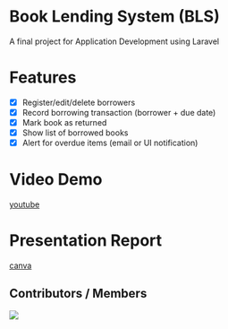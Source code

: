 # Book Lending System (BLS)
A final project for Application Development using Laravel

# Features
- [x] Register/edit/delete borrowers
- [x] Record borrowing transaction (borrower + due date)
- [x] Mark book as returned
- [x] Show list of borrowed books
- [x] Alert for overdue items (email or UI notification)

# Video Demo
[youtube](https://youtu.be/8oly-ojrUFk?si=Io_mJ_h6APQFdRks)

# Presentation Report
[canva](https://www.canva.com/design/DAGozyztQdg/daD8-Mx2ICKq89Hcylx5Pg/edit?utm_content=DAGozyztQdg&utm_campaign=designshare&utm_medium=link2&utm_source=sharebutton)

## Contributors / Members
<a href="https://github.com/jcgaming-official/BLS-AppDev/graphs/contributors">
  <img src="https://contrib.rocks/image?repo=jcgaming-official/BLS-AppDev" />
</a>
